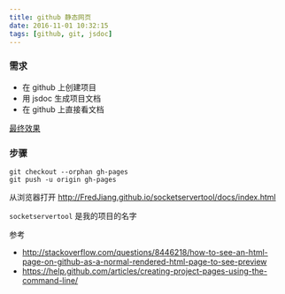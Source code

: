 ```yaml
---
title: github 静态网页
date: 2016-11-01 10:32:15
tags: [github, git, jsdoc]
---
```


### 需求

* 在 github 上创建项目
* 用 jsdoc 生成项目文档
* 在 github 上直接看文档

[最终效果](http://FredJiang.github.io/socketservertool/docs/index.html)

<!--more-->


### 步骤

```
git checkout --orphan gh-pages
git push -u origin gh-pages
```

从浏览器打开 <http://FredJiang.github.io/socketservertool/docs/index.html>

`socketservertool` 是我的项目的名字

参考

* <http://stackoverflow.com/questions/8446218/how-to-see-an-html-page-on-github-as-a-normal-rendered-html-page-to-see-preview>
* <https://help.github.com/articles/creating-project-pages-using-the-command-line/>